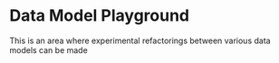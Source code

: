 Data Model Playground
=====================

This is an area where experimental refactorings between various data models can be made